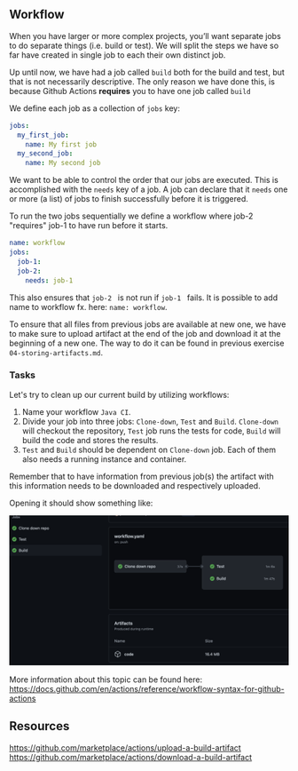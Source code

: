## Workflow

When you have larger or more complex projects, you’ll want separate jobs to do separate things (i.e. build or test).
We will split the steps we have so far have created in single job to each their own distinct job.

Up until now, we have had a job called `build` both for the build and test, but that is not necessarily descriptive.
The only reason we have done this, is because Github Actions **requires** you to have one job called `build`

We define each job as a collection of `jobs` key:

```YAML
jobs:
  my_first_job:
    name: My first job
  my_second_job:
    name: My second job
```

We want to be able to control the order that our jobs are executed.
This is accomplished with the `needs` key of a job.
A job can declare that it `needs` one or more (a list) of jobs to finish successfully before it is triggered.

To run the two jobs sequentially we define a workflow where job-2 "requires" job-1 to have run before it starts.

```YAML
name: workflow
jobs:
  job-1:
  job-2:
    needs: job-1
```

This also ensures that `job-2 ` is not run if `job-1 ` fails. It is possible to add name to workflow fx. here: `name: workflow`.

To ensure that all files from previous jobs are available at new one, we have to make sure to upload artifact at the end of the job and download it at the beginning of a new one.
The way to do it can be found in previous exercise `04-storing-artifacts.md`.

### Tasks

Let's try to clean up our current build by utilizing workflows:

1. Name your workflow `Java CI`.
2. Divide your job into three jobs: `Clone-down`, `Test` and `Build`. `Clone-down` will checkout the repository, `Test` job runs the tests for code, `Build` will build the code and stores the results.
3. `Test` and `Build` should be dependent on `Clone-down` job. Each of them also needs a running instance and container.

Remember that to have information from previous job(s) the artifact with this information needs to be downloaded and respectively uploaded.

Opening it should show something like:

![Screenshot workflow](img/workflow.png)

More information about this topic can be found here: https://docs.github.com/en/actions/reference/workflow-syntax-for-github-actions

## Resources

https://github.com/marketplace/actions/upload-a-build-artifact
https://github.com/marketplace/actions/download-a-build-artifact
